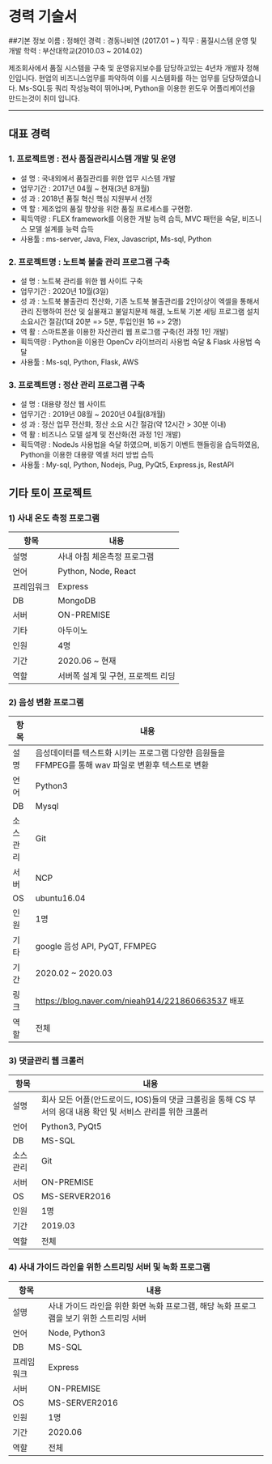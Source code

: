 경력 기술서
============

##기본 정보
이름 : 정해인
경력 : 경동나비엔 (2017.01 ~ )
직무 : 품질시스템 운영 및 개발
학력 : 부산대학교(2010.03  ~ 2014.02)

제조회사에서 품질 시스템을 구축 및 운영유지보수를 담당하고있는 4년차 개발자 정해인입니다.
현업의 비즈니스업무를 파악하여 이를 시스템화를 하는 업무를 담당하였습니다.
Ms-SQL등 쿼리 작성능력이 뛰어나며, Python을 이용한 윈도우 어플리케이션을 만드는것이 취미 입니다.




---
## 대표 경력

### 1. 프로젝트명 : 전사 품질관리시스템 개발 및 운영
- 설 명 : 국내외에서 품질관리를 위한 업무 시스템 개발
- 업무기간 : 2017년 04월 ~ 현재(3년 8개월)
- 성 과 : 2018년 품질 혁신 핵심 지원부서 선정 
- 역 할 : 제조업의 품질 향상을 위한 품질 프로세스를 구현함.
- 획득역량 : FLEX framework를 이용한 개발 능력 습득, MVC 패턴을 숙달, 비즈니스 모델 설계를 능력 습득 
- 사용툴 : ms-server, Java, Flex, Javascript, Ms-sql, Python

### 2. 프로젝트명 : 노트북 불출 관리 프로그램 구축
- 설 명 : 노트북 관리를 위한 웹 사이트 구축
- 업무기간 : 2020년 10월(3일)
- 성 과 : 노트북 불출관리 전산화, 기존 노트북 불출관리를 2인이상이 엑셀을 통해서 관리 진행하여 전산 및 실물재고 불일치문제 해결, 노트북 기본 세팅 프로그램 설치 소요시간 절감(1대 20분 => 5분, 투입인원 16 => 2명)  
- 역 활 : 스마트폰을 이용한 자산관리 웹 프로그램 구축(전 과정 1인 개발) 
- 획득역량 : Python을 이용한 OpenCv 라이브러리 사용법 숙달 & Flask 사용법 숙달 
- 사용툴 : Ms-sql, Python, Flask, AWS

### 3. 프로젝트명 : 정산 관리 프로그램 구축
- 설 명 : 대용량 정산 웹 사이트 
- 업무기간 : 2019년 08월 ~ 2020년 04월(8개월)
- 성 과 : 정산 업무 전산화, 정산 소요 시간 절감(약 12시간 > 30분 이내) 
- 역 활 : 비즈니스 모델 설계 및 전산화(전 과정 1인 개발)
- 획득역량 : NodeJs 사용법을 숙달 하였으며, 비동기 이벤트 핸들링을 습득하였음, Python을 이용한 대용량 엑셀 처리 방법 습득 
- 사용툴 : My-sql, Python, Nodejs, Pug, PyQt5, Express.js, RestAPI


## 기타 토이 프로젝트

### 1) 사내 온도 측정 프로그램

| 항목    | 내용  | 
|-------|-------------------------------------------------------|
| 설명 | 사내 아침 체온측정 프로그램|
| 언어       | Python, Node, React|
| 프레임워크 | Express|
| DB         | MongoDB|
| 서버       | ON-PREMISE|
| 기타       | 아두이노|
| 인원       | 4명|
| 기간     | 2020.06 ~ 현재|
| 역할       | 서버쪽 설계 및 구현, 프로젝트 리딩  |


### 2) 음성 변환 프로그램

| 항목    | 내용  | 
|-------|-------------------------------------------------------|
| 설명 | 음성데이터를 텍스트화 시키는 프로그램 다양한 음원들을 FFMPEG를 통해 wav 파일로 변환후 텍스트로 변환|
| 언어 | Python3|
| DB   | Mysql|
| 소스관리 | Git|
| 서버     | NCP |
| OS       | ubuntu16.04|
| 인원     | 1명|
| 기타 | google 음성 API, PyQT, FFMPEG|
| 기간     | 2020.02 ~ 2020.03|
| 링크 | https://blog.naver.com/nieah914/221860663537 배포|
| 역할 | 전체 |


### 3) 댓글관리 웹 크롤러

| 항목    | 내용  | 
|-------|-------------------------------------------------------|
| 설명 | 회사 모든 어플(안드로이드, IOS)들의 댓글 크롤링을 통해 CS 부서의 응대 내용 확인 및 서비스 관리를 위한 크롤러|
| 언어 | Python3, PyQt5|
| DB   | MS-SQL|
| 소스관리 | Git|
| 서버     | ON-PREMISE |
| OS       | MS-SERVER2016|
| 인원     | 1명|
| 기간     | 2019.03|
| 역할 | 전체|


### 4) 사내 가이드 라인을 위한 스트리밍 서버 및 녹화 프로그램

| 항목    | 내용  | 
|-------|-------------------------------------------------------|
| 설명 | 사내 가이드 라인을 위한 화면 녹화 프로그램, 해당 녹화 프로그램을 보기 위한 스트리밍 서버|
| 언어       | Node, Python3|
| DB         | MS-SQL|
| 프레임워크 | Express|
| 서버       | ON-PREMISE|
| OS         | MS-SERVER2016|
| 인원       | 1명|
| 기간     | 2020.06|
| 역할 | 전체 |



